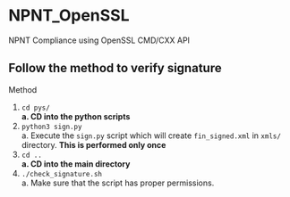 # NPNT_OpenSSL
NPNT Compliance using OpenSSL CMD/CXX API

## Follow the method to verify signature <br>
Method
1.  `cd pys/` <br>
  **a.  CD into the python scripts**
2. `python3 sign.py` <br>
  a.  Execute the `sign.py` script which will create `fin_signed.xml` in `xmls/` directory. **This is performed only once**
3.  `cd ..` <br>
  **a.  CD into the main directory**
4. `./check_signature.sh` <br>
  a.  Make sure that the script has proper permissions.
